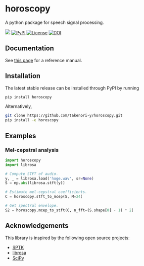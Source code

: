 horoscopy
=========
A python package for speech signal processing.

[![](https://img.shields.io/badge/docs-stable-blue.svg)](https://takenori-y.github.io/horoscopy/v.0.1.0/index.html)
[![PyPI](https://img.shields.io/pypi/v/horoscopy.svg)](https://pypi.python.org/pypi/horoscopy)
[![License](https://img.shields.io/pypi/l/horoscopy.svg)](https://github.com/takenori-y/horoscopy/blob/master/LICENSE.md)
[![DOI](https://zenodo.org/badge/DOI/10.5281/zenodo.3971002.svg)](https://doi.org/10.5281/zenodo.3971002)

Documentation
-------------
See [this page](https://takenori-y.github.io/horoscopy/v.0.1.0/index.html) for a reference manual.

Installation
------------
The latest stable release can be installed through PyPI by running
```sh
pip install horoscopy
```
Alternatively,
```sh
git clone https://github.com/takenori-y/horoscopy.git
pip install -e horoscopy
```

Examples
--------
### Mel-cepstral analysis
```python
import horoscopy
import librosa

# Compute STFT of audio.
y, _ = librosa.load('hoge.wav', sr=None)
S = np.abs(librosa.stft(y))

# Estimate mel-cepstral coefficients.
C = horoscopy.stft_to_mcep(S, M=24)

# Get spectral envelope.
S2 = horoscopy.mcep_to_stft(C, n_fft=(S.shape[0] - 1) * 2)
```

Acknowledgements
----------------
This library is inspired by the following open source projects:

- [SPTK](https://github.com/sp-nitech/SPTK)
- [librosa](https://github.com/librosa/librosa)
- [SciPy](https://github.com/scipy/scipy)
